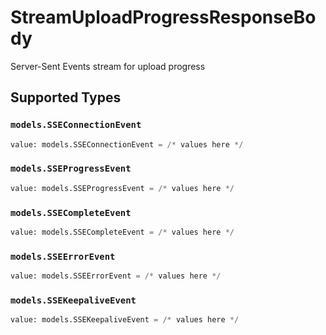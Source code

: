 # StreamUploadProgressResponseBody

Server-Sent Events stream for upload progress


## Supported Types

### `models.SSEConnectionEvent`

```python
value: models.SSEConnectionEvent = /* values here */
```

### `models.SSEProgressEvent`

```python
value: models.SSEProgressEvent = /* values here */
```

### `models.SSECompleteEvent`

```python
value: models.SSECompleteEvent = /* values here */
```

### `models.SSEErrorEvent`

```python
value: models.SSEErrorEvent = /* values here */
```

### `models.SSEKeepaliveEvent`

```python
value: models.SSEKeepaliveEvent = /* values here */
```

